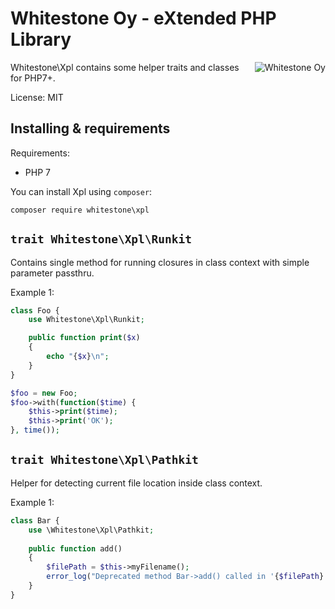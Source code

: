 # Whitestone Oy - eXtended PHP Library

<img src="https://www.whitestone.fi/wslogo.png" alt="Whitestone Oy" align="right">
Whitestone\Xpl contains some helper traits and classes for PHP7+.

License: MIT

## Installing & requirements

Requirements:
* PHP 7

You can install Xpl using `composer`:

```
composer require whitestone\xpl
```

## `trait Whitestone\Xpl\Runkit`

Contains single method for running closures in class context with simple parameter passthru.

Example 1:
```php
class Foo {
    use Whitestone\Xpl\Runkit;

    public function print($x)
    {
        echo "{$x}\n";
    }
}

$foo = new Foo;
$foo->with(function($time) {
    $this->print($time);
    $this->print('OK');
}, time());
```

## `trait Whitestone\Xpl\Pathkit`

Helper for detecting current file location inside class context.

Example 1:
```php
class Bar {
    use \Whitestone\Xpl\Pathkit;
    
    public function add()
    {
        $filePath = $this->myFilename();
        error_log("Deprecated method Bar->add() called in '{$filePath}'!");
    }
}
```